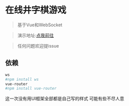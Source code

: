# 在线井字棋游戏

> 基于Vue和WebSocket

> 演示地址:[点我前往](http://g.sixming.com)

> 任何问题欢迎提issue

## 依赖

``` bash
ws
#npm install ws
vue-router
#npm install vue-router
```

这一次没有用UI框架全部都是自己写的样式 可能有些不尽人意 
